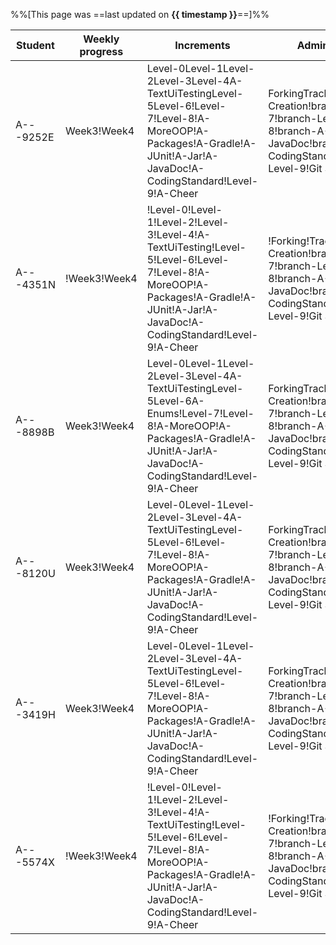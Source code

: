 %%[This page was ==last updated on **{{ timestamp }}**==]%%    

<tooltip content="NUSNET (partial)">Student</tooltip>|<tooltip content="i.e., weeks in which some code was committed to the repo">Weekly progress</tooltip>|<tooltip content="i.e., iP increments as indicated by the git tags in your fork">Increments</tooltip>|<tooltip content="i.e., other iP-related admin tasks">Admin tasks</tooltip>
-----------------------------------------------------|-----------------------------------------------------------------------------------------------------|-----------------------------------------------------------------------------------------------------|---------------------------------------------------------------------------
A---9252E|<span class="badge bg-success me-1">Week3</span><span class="badge bg-dark me-1">!Week4</span>|<span class="badge bg-success me-1">Level-0</span><span class="badge bg-success me-1">Level-1</span><span class="badge bg-success me-1">Level-2</span><span class="badge bg-success me-1">Level-3</span><span class="badge bg-success me-1">Level-4</span><span class="badge bg-success me-1">A-TextUiTesting</span><span class="badge bg-success me-1">Level-5</span><span class="badge bg-success me-1">Level-6</span><span class="badge bg-dark me-1">!Level-7</span><span class="badge bg-dark me-1">!Level-8</span><span class="badge bg-dark me-1">!A-MoreOOP</span><span class="badge bg-dark me-1">!A-Packages</span><span class="badge bg-dark me-1">!A-Gradle</span><span class="badge bg-dark me-1">!A-JUnit</span><span class="badge bg-dark me-1">!A-Jar</span><span class="badge bg-dark me-1">!A-JavaDoc</span><span class="badge bg-dark me-1">!A-CodingStandard</span><span class="badge bg-dark me-1">!Level-9</span><span class="badge bg-dark me-1">!A-Cheer</span>|<span class="badge bg-success me-1">Forking</span><span class="badge bg-success me-1">Tracker</span><span class="badge bg-dark me-1">!PR Creation</span><span class="badge bg-dark me-1">!branch-Level-7</span><span class="badge bg-dark me-1">!branch-Level-8</span><span class="badge bg-dark me-1">!branch-A-JavaDoc</span><span class="badge bg-dark me-1">!branch-A-CodingStandard</span><span class="badge bg-dark me-1">!branch-Level-9</span><span class="badge bg-dark me-1">!Git Standard</span>
A---4351N|<span class="badge bg-danger me-1">!Week3</span><span class="badge bg-dark me-1">!Week4</span>|<span class="badge bg-danger me-1">!Level-0</span><span class="badge bg-danger me-1">!Level-1</span><span class="badge bg-danger me-1">!Level-2</span><span class="badge bg-danger me-1">!Level-3</span><span class="badge bg-danger me-1">!Level-4</span><span class="badge bg-danger me-1">!A-TextUiTesting</span><span class="badge bg-danger me-1">!Level-5</span><span class="badge bg-danger me-1">!Level-6</span><span class="badge bg-dark me-1">!Level-7</span><span class="badge bg-dark me-1">!Level-8</span><span class="badge bg-dark me-1">!A-MoreOOP</span><span class="badge bg-dark me-1">!A-Packages</span><span class="badge bg-dark me-1">!A-Gradle</span><span class="badge bg-dark me-1">!A-JUnit</span><span class="badge bg-dark me-1">!A-Jar</span><span class="badge bg-dark me-1">!A-JavaDoc</span><span class="badge bg-dark me-1">!A-CodingStandard</span><span class="badge bg-dark me-1">!Level-9</span><span class="badge bg-dark me-1">!A-Cheer</span>|<span class="badge bg-danger me-1">!Forking</span><span class="badge bg-danger me-1">!Tracker</span><span class="badge bg-dark me-1">!PR Creation</span><span class="badge bg-dark me-1">!branch-Level-7</span><span class="badge bg-dark me-1">!branch-Level-8</span><span class="badge bg-dark me-1">!branch-A-JavaDoc</span><span class="badge bg-dark me-1">!branch-A-CodingStandard</span><span class="badge bg-dark me-1">!branch-Level-9</span><span class="badge bg-dark me-1">!Git Standard</span>
A---8898B|<span class="badge bg-success me-1">Week3</span><span class="badge bg-dark me-1">!Week4</span>|<span class="badge bg-success me-1">Level-0</span><span class="badge bg-success me-1">Level-1</span><span class="badge bg-success me-1">Level-2</span><span class="badge bg-success me-1">Level-3</span><span class="badge bg-success me-1">Level-4</span><span class="badge bg-success me-1">A-TextUiTesting</span><span class="badge bg-success me-1">Level-5</span><span class="badge bg-success me-1">Level-6</span><span class="badge bg-info me-1">A-Enums</span><span class="badge bg-dark me-1">!Level-7</span><span class="badge bg-dark me-1">!Level-8</span><span class="badge bg-dark me-1">!A-MoreOOP</span><span class="badge bg-dark me-1">!A-Packages</span><span class="badge bg-dark me-1">!A-Gradle</span><span class="badge bg-dark me-1">!A-JUnit</span><span class="badge bg-dark me-1">!A-Jar</span><span class="badge bg-dark me-1">!A-JavaDoc</span><span class="badge bg-dark me-1">!A-CodingStandard</span><span class="badge bg-dark me-1">!Level-9</span><span class="badge bg-dark me-1">!A-Cheer</span>|<span class="badge bg-success me-1">Forking</span><span class="badge bg-success me-1">Tracker</span><span class="badge bg-dark me-1">!PR Creation</span><span class="badge bg-dark me-1">!branch-Level-7</span><span class="badge bg-dark me-1">!branch-Level-8</span><span class="badge bg-dark me-1">!branch-A-JavaDoc</span><span class="badge bg-dark me-1">!branch-A-CodingStandard</span><span class="badge bg-dark me-1">!branch-Level-9</span><span class="badge bg-dark me-1">!Git Standard</span>
A---8120U|<span class="badge bg-success me-1">Week3</span><span class="badge bg-dark me-1">!Week4</span>|<span class="badge bg-success me-1">Level-0</span><span class="badge bg-success me-1">Level-1</span><span class="badge bg-success me-1">Level-2</span><span class="badge bg-success me-1">Level-3</span><span class="badge bg-success me-1">Level-4</span><span class="badge bg-success me-1">A-TextUiTesting</span><span class="badge bg-success me-1">Level-5</span><span class="badge bg-success me-1">Level-6</span><span class="badge bg-dark me-1">!Level-7</span><span class="badge bg-dark me-1">!Level-8</span><span class="badge bg-dark me-1">!A-MoreOOP</span><span class="badge bg-dark me-1">!A-Packages</span><span class="badge bg-dark me-1">!A-Gradle</span><span class="badge bg-dark me-1">!A-JUnit</span><span class="badge bg-dark me-1">!A-Jar</span><span class="badge bg-dark me-1">!A-JavaDoc</span><span class="badge bg-dark me-1">!A-CodingStandard</span><span class="badge bg-dark me-1">!Level-9</span><span class="badge bg-dark me-1">!A-Cheer</span>|<span class="badge bg-success me-1">Forking</span><span class="badge bg-success me-1">Tracker</span><span class="badge bg-dark me-1">!PR Creation</span><span class="badge bg-dark me-1">!branch-Level-7</span><span class="badge bg-dark me-1">!branch-Level-8</span><span class="badge bg-dark me-1">!branch-A-JavaDoc</span><span class="badge bg-dark me-1">!branch-A-CodingStandard</span><span class="badge bg-dark me-1">!branch-Level-9</span><span class="badge bg-dark me-1">!Git Standard</span>
A---3419H|<span class="badge bg-success me-1">Week3</span><span class="badge bg-dark me-1">!Week4</span>|<span class="badge bg-success me-1">Level-0</span><span class="badge bg-success me-1">Level-1</span><span class="badge bg-success me-1">Level-2</span><span class="badge bg-success me-1">Level-3</span><span class="badge bg-success me-1">Level-4</span><span class="badge bg-success me-1">A-TextUiTesting</span><span class="badge bg-success me-1">Level-5</span><span class="badge bg-success me-1">Level-6</span><span class="badge bg-dark me-1">!Level-7</span><span class="badge bg-dark me-1">!Level-8</span><span class="badge bg-dark me-1">!A-MoreOOP</span><span class="badge bg-dark me-1">!A-Packages</span><span class="badge bg-dark me-1">!A-Gradle</span><span class="badge bg-dark me-1">!A-JUnit</span><span class="badge bg-dark me-1">!A-Jar</span><span class="badge bg-dark me-1">!A-JavaDoc</span><span class="badge bg-dark me-1">!A-CodingStandard</span><span class="badge bg-dark me-1">!Level-9</span><span class="badge bg-dark me-1">!A-Cheer</span>|<span class="badge bg-success me-1">Forking</span><span class="badge bg-success me-1">Tracker</span><span class="badge bg-dark me-1">!PR Creation</span><span class="badge bg-dark me-1">!branch-Level-7</span><span class="badge bg-dark me-1">!branch-Level-8</span><span class="badge bg-dark me-1">!branch-A-JavaDoc</span><span class="badge bg-dark me-1">!branch-A-CodingStandard</span><span class="badge bg-dark me-1">!branch-Level-9</span><span class="badge bg-dark me-1">!Git Standard</span>
A---5574X|<span class="badge bg-danger me-1">!Week3</span><span class="badge bg-dark me-1">!Week4</span>|<span class="badge bg-danger me-1">!Level-0</span><span class="badge bg-danger me-1">!Level-1</span><span class="badge bg-danger me-1">!Level-2</span><span class="badge bg-danger me-1">!Level-3</span><span class="badge bg-danger me-1">!Level-4</span><span class="badge bg-danger me-1">!A-TextUiTesting</span><span class="badge bg-danger me-1">!Level-5</span><span class="badge bg-danger me-1">!Level-6</span><span class="badge bg-dark me-1">!Level-7</span><span class="badge bg-dark me-1">!Level-8</span><span class="badge bg-dark me-1">!A-MoreOOP</span><span class="badge bg-dark me-1">!A-Packages</span><span class="badge bg-dark me-1">!A-Gradle</span><span class="badge bg-dark me-1">!A-JUnit</span><span class="badge bg-dark me-1">!A-Jar</span><span class="badge bg-dark me-1">!A-JavaDoc</span><span class="badge bg-dark me-1">!A-CodingStandard</span><span class="badge bg-dark me-1">!Level-9</span><span class="badge bg-dark me-1">!A-Cheer</span>|<span class="badge bg-danger me-1">!Forking</span><span class="badge bg-danger me-1">!Tracker</span><span class="badge bg-dark me-1">!PR Creation</span><span class="badge bg-dark me-1">!branch-Level-7</span><span class="badge bg-dark me-1">!branch-Level-8</span><span class="badge bg-dark me-1">!branch-A-JavaDoc</span><span class="badge bg-dark me-1">!branch-A-CodingStandard</span><span class="badge bg-dark me-1">!branch-Level-9</span><span class="badge bg-dark me-1">!Git Standard</span>